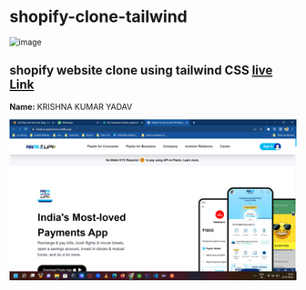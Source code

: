 # shopify-clone-tailwind
![image](https://img.shields.io/badge/tailwind-shopify-blue)





## shopify website clone using tailwind CSS  [live Link](https://shopifyclone-tailwin.netlify.app/)

**Name:**   KRISHNA KUMAR YADAV






![image](https://github.com/Krishna12345825/paytm-clone-tailwind/blob/main/images/img.png)
